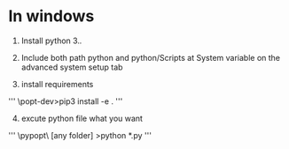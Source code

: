 # In windows

1. Install python 3.*.*

2. Include both path python and python/Scripts at System variable on the advanced system setup tab

3. install requirements

'''
\popt-dev>pip3 install -e .
'''

4. excute python file what you want

'''
\pypopt\ [any folder] >python *.py
'''
